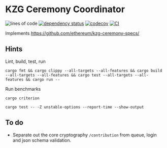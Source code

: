 # KZG Ceremony Coordinator

![lines of code](https://img.shields.io/tokei/lines/github/recmo/kzg-ceremony-coordinator)
[![dependency status](https://deps.rs/repo/github/recmo/kzg-ceremony-coordinator/status.svg)](https://deps.rs/repo/github/recmo/kzg-ceremony-coordinator)
[![codecov](https://codecov.io/gh/recmo/kzg-ceremony-coordinator/branch/main/graph/badge.svg?token=WBPZ9U4TTO)](https://codecov.io/gh/recmo/kzg-ceremony-coordinator)
[![CI](https://github.com/recmo/kzg-ceremony-coordinator/actions/workflows/build-test-deploy.yml/badge.svg)](https://github.com/recmo/kzg-ceremony-coordinator/actions/workflows/build-test-deploy.yml)

Implements <https://github.com/ethereum/kzg-ceremony-specs/>

## Hints

Lint, build, test, run

```shell
cargo fmt && cargo clippy --all-targets --all-features && cargo build --all-targets --all-features && cargo test --all-targets --all-features && cargo run --
```

Run benchmarks

```shell
cargo criterion
```

```
cargo test -- -Z unstable-options --report-time --show-output
```

## To do

* Separate out the core cryptography `/contribution` from queue, login and
  json schema validation.

